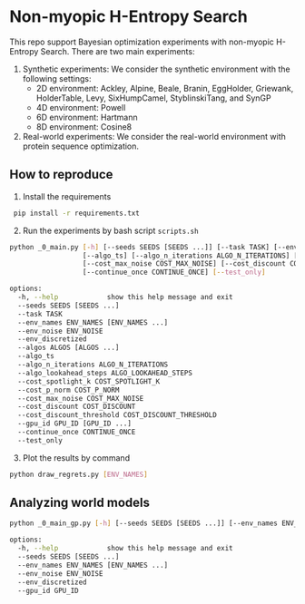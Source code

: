 # Non-myopic H-Entropy Search

This repo support Bayesian optimization experiments with non-myopic H-Entropy Search. There are two main experiments:
1. Synthetic experiments: We consider the synthetic environment with the following settings:
    - 2D environment: Ackley, Alpine, Beale, Branin, EggHolder, Griewank, HolderTable, Levy, SixHumpCamel,  StyblinskiTang, and SynGP
    - 4D environment: Powell
    - 6D environment: Hartmann
    - 8D environment: Cosine8
2. Real-world experiments: We consider the real-world environment with protein sequence optimization.

## How to reproduce
1. Install the requirements
```bash
 pip install -r requirements.txt
 ```
2. Run the experiments by bash script `scripts.sh`
```bash
python _0_main.py [-h] [--seeds SEEDS [SEEDS ...]] [--task TASK] [--env_names ENV_NAMES [ENV_NAMES ...]] [--env_noise ENV_NOISE] [--env_discretized] [--algos ALGOS [ALGOS ...]]
                  [--algo_ts] [--algo_n_iterations ALGO_N_ITERATIONS] [--algo_lookahead_steps ALGO_LOOKAHEAD_STEPS] [--cost_spotlight_k COST_SPOTLIGHT_K] [--cost_p_norm COST_P_NORM]
                  [--cost_max_noise COST_MAX_NOISE] [--cost_discount COST_DISCOUNT] [--cost_discount_threshold COST_DISCOUNT_THRESHOLD] [--gpu_id GPU_ID [GPU_ID ...]]
                  [--continue_once CONTINUE_ONCE] [--test_only]

options:
  -h, --help            show this help message and exit
  --seeds SEEDS [SEEDS ...]
  --task TASK
  --env_names ENV_NAMES [ENV_NAMES ...]
  --env_noise ENV_NOISE
  --env_discretized
  --algos ALGOS [ALGOS ...]
  --algo_ts
  --algo_n_iterations ALGO_N_ITERATIONS
  --algo_lookahead_steps ALGO_LOOKAHEAD_STEPS
  --cost_spotlight_k COST_SPOTLIGHT_K
  --cost_p_norm COST_P_NORM
  --cost_max_noise COST_MAX_NOISE
  --cost_discount COST_DISCOUNT
  --cost_discount_threshold COST_DISCOUNT_THRESHOLD
  --gpu_id GPU_ID [GPU_ID ...]
  --continue_once CONTINUE_ONCE
  --test_only
```
3. Plot the results by command
```bash
python draw_regrets.py [ENV_NAMES]
```

## Analyzing world models
```bash
python _0_main_gp.py [-h] [--seeds SEEDS [SEEDS ...]] [--env_names ENV_NAMES [ENV_NAMES ...]] [--env_noise ENV_NOISE] [--env_discretized] [--gpu_id GPU_ID]

options:
  -h, --help            show this help message and exit
  --seeds SEEDS [SEEDS ...]
  --env_names ENV_NAMES [ENV_NAMES ...]
  --env_noise ENV_NOISE
  --env_discretized
  --gpu_id GPU_ID
```